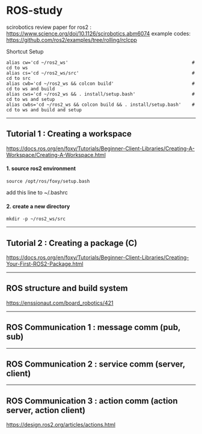 # ROS-study
scirobotics review paper for ros2 : https://www.science.org/doi/10.1126/scirobotics.abm6074
example codes: https://github.com/ros2/examples/tree/rolling/rclcpp

Shortcut Setup
```
alias cw='cd ~/ros2_ws'                                              # cd to ws
alias cs='cd ~/ros2_ws/src'                                          # cd to src
alias cwb='cd ~/ros2_ws && colcon build'                             # cd to ws and build
alias cws='cd ~/ros2_ws && . install/setup.bash'                     # cd to ws and setup
alias cwbs='cd ~/ros2_ws && colcon build && . install/setup.bash'    # cd to ws and build and setup
```
-----
## Tutorial 1 : Creating a workspace
https://docs.ros.org/en/foxy/Tutorials/Beginner-Client-Libraries/Creating-A-Workspace/Creating-A-Workspace.html
#### 1. source ros2 environment
` source /opt/ros/foxy/setup.bash `

 add this line to ~/.bashrc

#### 2. create a new directory
` mkdir -p ~/ros2_ws/src `




-----
## Tutorial 2 : Creating a package (C)
https://docs.ros.org/en/foxy/Tutorials/Beginner-Client-Libraries/Creating-Your-First-ROS2-Package.html

-----
## ROS structure and build system
https://enssionaut.com/board_robotics/421

-----
## ROS Communication 1 : message comm (pub, sub)

-----
## ROS Communication 2 : service comm (server, client)

-----
## ROS Communication 3 : action comm (action server, action client)
https://design.ros2.org/articles/actions.html
